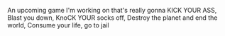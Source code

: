 An upcoming game I'm working on that's really gonna KICK YOUR ASS, Blast you down, KnoCK YOUR socks off, Destroy the planet and end the world, Consume your life, go to jail
